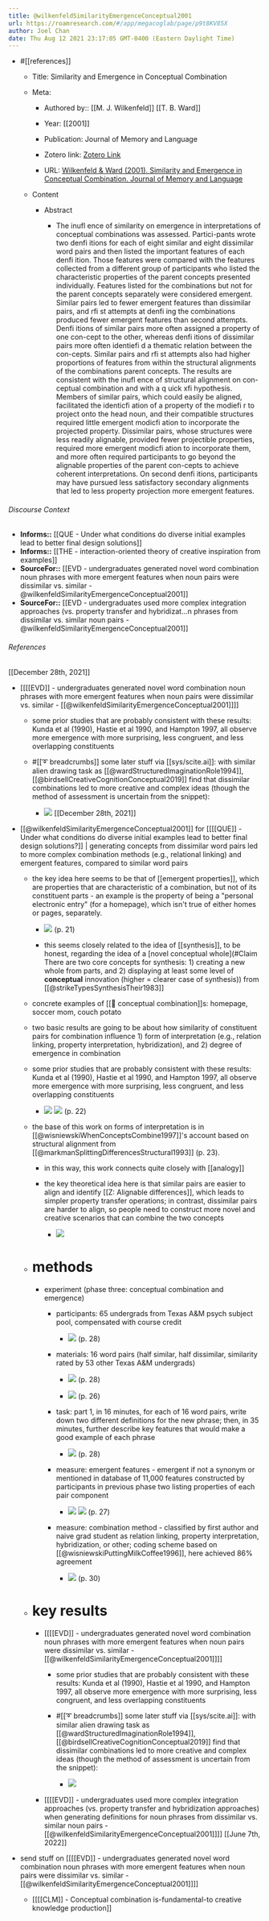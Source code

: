 ```yaml
---
title: @wilkenfeldSimilarityEmergenceConceptual2001
url: https://roamresearch.com/#/app/megacoglab/page/p9t8KV85X
author: Joel Chan
date: Thu Aug 12 2021 23:17:05 GMT-0400 (Eastern Daylight Time)
---
```


- #[[references]]

    - Title: Similarity and Emergence in Conceptual Combination

    - Meta:

        - Authored by:: [[M. J. Wilkenfeld]] [[T. B. Ward]]

        - Year: [[2001]]

        - Publication: Journal of Memory and Language

        - Zotero link: [Zotero Link](zotero://select/items/7_GEKTIL94)

        - URL: [Wilkenfeld & Ward (2001). Similarity and Emergence in Conceptual Combination. Journal of Memory and Language](undefined)

    - Content

        - Abstract

            - The inufl ence of similarity on emergence in interpretations of conceptual combinations was assessed. Partici-pants wrote two denfi itions for each of eight similar and eight dissimilar word pairs and then listed the important features of each denfi ition. Those features were compared with the features collected from a different group of participants who listed the characteristic properties of the parent concepts presented individually. Features listed for the combinations but not for the parent concepts separately were considered emergent. Similar pairs led to fewer emergent features than dissimilar pairs, and rfi st attempts at denfi ing the combinations produced fewer emergent features than second attempts. Denfi itions of similar pairs more often assigned a property of one con-cept to the other, whereas denfi itions of dissimilar pairs more often identiefi d a thematic relation between the con-cepts. Similar pairs and rfi st attempts also had higher proportions of features from within the structural alignments of the combinations parent concepts. The results are consistent with the inufl ence of structural alignment on con-ceptual combination and with a q uick xfi hypothesis. Members of similar pairs, which could easily be aligned, facilitated the identicfi ation of a property of the modiefi r to project onto the head noun, and their compatible structures required little emergent modicfi ation to incorporate the projected property. Dissimilar pairs, whose structures were less readily alignable, provided fewer projectible properties, required more emergent modicfi ation to incorporate them, and more often required participants to go beyond the alignable properties of the parent con-cepts to achieve coherent interpretations. On second denfi itions, participants may have pursued less satisfactory secondary alignments that led to less property projection more emergent features.

###### Discourse Context

- **Informs::** [[QUE - Under what conditions do diverse initial examples lead to better final design solutions]]
- **Informs::** [[THE - interaction-oriented theory of creative inspiration from examples]]
- **SourceFor::** [[EVD - undergraduates generated novel word combination noun phrases with more emergent features when noun pairs were dissimilar vs. similar - @wilkenfeldSimilarityEmergenceConceptual2001]]
- **SourceFor::** [[EVD - undergraduates used more complex integration approaches (vs. property transfer and hybridizat...n phrases from dissimilar vs. similar noun pairs - @wilkenfeldSimilarityEmergenceConceptual2001]]

###### References

[[December 28th, 2021]]

- [[[[EVD]] - undergraduates generated novel word combination noun phrases with more emergent features when noun pairs were dissimilar vs. similar - [[@wilkenfeldSimilarityEmergenceConceptual2001]]]]

    - some prior studies that are probably consistent with these results: Kunda et al (1990), Hastie et al 1990, and Hampton 1997, all observe more emergence with more surprising, less congruent, and less overlapping constituents

    - #[[➰ breadcrumbs]] some later stuff via [[sys/scite.ai]]: with similar alien drawing task as [[@wardStructuredImaginationRole1994]], [[@birdsellCreativeCognitionConceptual2019]] find that dissimilar combinations led to more creative and complex ideas (though the method of assessment is uncertain from the snippet):

        - ![](https://firebasestorage.googleapis.com/v0/b/firescript-577a2.appspot.com/o/imgs%2Fapp%2Fmegacoglab%2Fcid3tVHowd.png?alt=media&token=c49b1ef0-6349-4f46-a6a8-5370f50908aa)
[[December 28th, 2021]]

- [[@wilkenfeldSimilarityEmergenceConceptual2001]] for [[[[QUE]] - Under what conditions do diverse initial examples lead to better final design solutions?]] | generating concepts from dissimilar word pairs led to more complex combination methods (e.g., relational linking) and emergent features, compared to similar word pairs

    - the key idea here seems to be that of [[emergent properties]], which are properties that are characteristic of a combination, but not of its constituent parts - an example is the property of being a "personal electronic entry" (for a homepage), which isn't true of either homes or pages, separately.

        - ![](https://firebasestorage.googleapis.com/v0/b/firescript-577a2.appspot.com/o/imgs%2Fapp%2Fmegacoglab%2Frk9J1BHNn5.png?alt=media&token=c0eec92d-bcc2-4810-836b-52025b7f4ed4) (p. 21)

        - this seems closely related to the idea of [[synthesis]], to be honest, regarding the idea of a [novel conceptual whole](#Claim There are two core concepts for synthesis: 1) creating a new whole from parts, and 2) displaying at least some level of __conceptual__ innovation (higher = clearer case of synthesis)) from [[@strikeTypesSynthesisTheir1983]]

    - concrete examples of [[🧱 conceptual combination]]s: homepage, soccer mom, couch potato

    - two basic results are going to be about how similarity of constituent pairs for combination influence 1) form of interpretation (e.g., relation linking, property interpretation, hybridization), and 2) degree of emergence in combination

    - some prior studies that are probably consistent with these results: Kunda et al (1990), Hastie et al 1990, and Hampton 1997, all observe more emergence with more surprising, less congruent, and less overlapping constituents

        - ![](https://firebasestorage.googleapis.com/v0/b/firescript-577a2.appspot.com/o/imgs%2Fapp%2Fmegacoglab%2FYYoYc8MYJ1.png?alt=media&token=1ddd0944-483a-468b-9531-8ba07c7e98c5)
![](https://firebasestorage.googleapis.com/v0/b/firescript-577a2.appspot.com/o/imgs%2Fapp%2Fmegacoglab%2Fq7n4KuUi6x.png?alt=media&token=14ba02ec-32dc-4bdd-97c3-382fa19690b6) (p. 22)

    - the base of this work on forms of interpretation is in [[@wisniewskiWhenConceptsCombine1997]]'s account based on structural alignment from [[@markmanSplittingDifferencesStructural1993]] (p. 23).

        - in this way, this work connects quite closely with [[analogy]]

        - the key theoretical idea here is that similar pairs are easier to align and identify [[Z: Alignable differences]], which leads to simpler property transfer operations; in contrast, dissimilar pairs are harder to align, so people need to construct more novel and creative scenarios that can combine the two concepts

            - ![](https://firebasestorage.googleapis.com/v0/b/firescript-577a2.appspot.com/o/imgs%2Fapp%2Fmegacoglab%2FXv4nc7wYrk.png?alt=media&token=d605dbfd-fa3f-4da3-9757-a5b058449a40)

    - # methods

        - experiment (phase three: conceptual combination and emergence)

            - participants: 65 undergrads from Texas A&M psych subject pool, compensated with course credit

                - ![](https://firebasestorage.googleapis.com/v0/b/firescript-577a2.appspot.com/o/imgs%2Fapp%2Fmegacoglab%2F3mfmaZTbK5.png?alt=media&token=d4d99eff-c0a7-4534-8823-64ce4478c5e1) (p. 28)

            - materials: 16 word pairs (half similar, half dissimilar, similarity rated by 53 other Texas A&M undergrads)

                - ![](https://firebasestorage.googleapis.com/v0/b/firescript-577a2.appspot.com/o/imgs%2Fapp%2Fmegacoglab%2FuI93A1a02p.png?alt=media&token=a9203c7e-40ab-47a2-94aa-13accb6aa017) (p. 28)

                - ![](https://firebasestorage.googleapis.com/v0/b/firescript-577a2.appspot.com/o/imgs%2Fapp%2Fmegacoglab%2Fp4OAaDkLs9.png?alt=media&token=60f9977d-8402-44b2-a7f1-a47d2d39697e) (p. 26)

            - task: part 1, in 16 minutes, for each of 16 word pairs, write down two different definitions for the new phrase; then, in 35 minutes, further describe key features that would make a good example of each phrase

                - ![](https://firebasestorage.googleapis.com/v0/b/firescript-577a2.appspot.com/o/imgs%2Fapp%2Fmegacoglab%2FBnto2srb2B.png?alt=media&token=3cfba7c6-7d0f-4989-9a79-f6dfbd75ae15) (p. 28)

            - measure: emergent features - emergent if not a synonym or mentioned in database of 11,000 features constructed by participants in previous phase two listing properties of each pair component

                - ![](https://firebasestorage.googleapis.com/v0/b/firescript-577a2.appspot.com/o/imgs%2Fapp%2Fmegacoglab%2FCTgsznS1lO.png?alt=media&token=8bf095be-04bb-4483-821e-770268703301) 
![](https://firebasestorage.googleapis.com/v0/b/firescript-577a2.appspot.com/o/imgs%2Fapp%2Fmegacoglab%2FrqX8Od58Yk.png?alt=media&token=6e715996-678f-40e4-9e2d-fba50b8bfb9f) (p. 27)

            - measure: combination method - classified by first author and naive grad student as relation linking, property interpretation, hybridization, or other; coding scheme based on [[@wisniewskiPuttingMilkCoffee1996]], here achieved 86% agreement

                - ![](https://firebasestorage.googleapis.com/v0/b/firescript-577a2.appspot.com/o/imgs%2Fapp%2Fmegacoglab%2FrUwjSKB75y.png?alt=media&token=de4c34ab-ef8e-4399-bed5-05a01aca0c43) (p. 30)

    - # key results

        - [[[[EVD]] - undergraduates generated novel word combination noun phrases with more emergent features when noun pairs were dissimilar vs. similar - [[@wilkenfeldSimilarityEmergenceConceptual2001]]]]

            - some prior studies that are probably consistent with these results: Kunda et al (1990), Hastie et al 1990, and Hampton 1997, all observe more emergence with more surprising, less congruent, and less overlapping constituents

            - #[[➰ breadcrumbs]] some later stuff via [[sys/scite.ai]]: with similar alien drawing task as [[@wardStructuredImaginationRole1994]], [[@birdsellCreativeCognitionConceptual2019]] find that dissimilar combinations led to more creative and complex ideas (though the method of assessment is uncertain from the snippet):

                - ![](https://firebasestorage.googleapis.com/v0/b/firescript-577a2.appspot.com/o/imgs%2Fapp%2Fmegacoglab%2Fcid3tVHowd.png?alt=media&token=c49b1ef0-6349-4f46-a6a8-5370f50908aa)

        - [[[[EVD]] - undergraduates used more complex integration approaches (vs. property transfer and hybridization approaches) when generating definitions for noun phrases from dissimilar vs. similar noun pairs - [[@wilkenfeldSimilarityEmergenceConceptual2001]]]]
[[June 7th, 2022]]

- send stuff on [[[[EVD]] - undergraduates generated novel word combination noun phrases with more emergent features when noun pairs were dissimilar vs. similar - [[@wilkenfeldSimilarityEmergenceConceptual2001]]]]

    - [[[[CLM]] - Conceptual combination is-fundamental-to creative knowledge production]]
